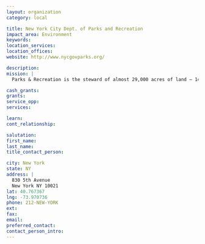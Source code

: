 ```yaml
---
layout: organization
category: local

title: New York City Dept. of Parks and Recreation
impact_area: Environment
keywords: 
location_services: 
location_offices: 
website: http://www.nycgovparks.org/

description: 
mission: |
  Parks & Recreation is the steward of almost 29,000 acres of land — 14 percent of New York City — including more than 4,000 individual properties ranging from Yankee Stadium and Central Park  to community gardens  and Greenstreets. We operate more than 800 athletic fields and nearly 1,000 playgrounds ; we manage four major stadia, 550 tennis courts , 52 public pools, 48 recreational facilities , 17nature centers , 13 golf courses , and 14 miles of beaches; we care for 1,200 monuments and 22 historic house museums; we look after 500,000 street trees, and two million more in parks.

cash_grants: 
grants: 
service_opp: 
services: 

learn: 
cont_relationship: 

salutation: 
first_name: 
last_name: 
title_contact_person: 

city: New York
state: NY
address: |
  830 5th Avenue     
  New York NY 10021
lat: 40.767367
lng: -73.970736
phone: 212-NEW-YORK
ext: 
fax: 
email: 
preferred_contact: 
contact_person_intro: 
---
```

